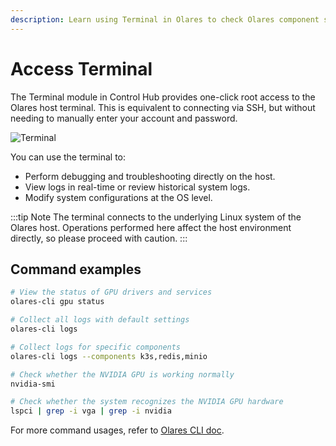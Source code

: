 ```yaml
---
description: Learn using Terminal in Olares to check Olares component status, export logs, and update system settings. 
---
```

# Access Terminal

The Terminal module in Control Hub provides one-click root access to the Olares host terminal. This is equivalent to connecting via SSH, but without needing to manually enter your account and password.

![Terminal](/images/manual/olares/controlhub-terminal.png#bordered)

You can use the terminal to:

- Perform debugging and troubleshooting directly on the host.
- View logs in real-time or review historical system logs.
- Modify system configurations at the OS level.

:::tip Note
The terminal connects to the underlying Linux system of the Olares host. Operations performed here affect the host environment directly, so please proceed with caution.
:::

## Command examples

```bash
# View the status of GPU drivers and services
olares-cli gpu status

# Collect all logs with default settings
olares-cli logs

# Collect logs for specific components
olares-cli logs --components k3s,redis,minio

# Check whether the NVIDIA GPU is working normally
nvidia-smi

# Check whether the system recognizes the NVIDIA GPU hardware
lspci | grep -i vga | grep -i nvidia
```

For more command usages, refer to [Olares CLI doc](../../../developer/install/cli/olares-cli.md).
